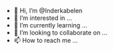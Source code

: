 - 👋 Hi, I’m @Inderkabelen
- 👀 I’m interested in ...
- 🌱 I’m currently learning ...
- 💞️ I’m looking to collaborate on ...
- 📫 How to reach me ...

<!---
Inderkabelen/Inderkabelen is a ✨ special ✨ repository because its `README.md` (this file) appears on your GitHub profile.
You can click the Preview link to take a look at your changes.
--->
